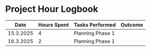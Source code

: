 # Project Hour Logbook

| Date       | Hours Spent | Tasks Performed                      | Outcome                  |
|------------|-------------|--------------------------------------|--------------------------|
| 15.3.2025  | 4           | Planning Phase 1                     |                          |
| 16.3.2025  | 2           | Planning Phase 1                     |                          |

